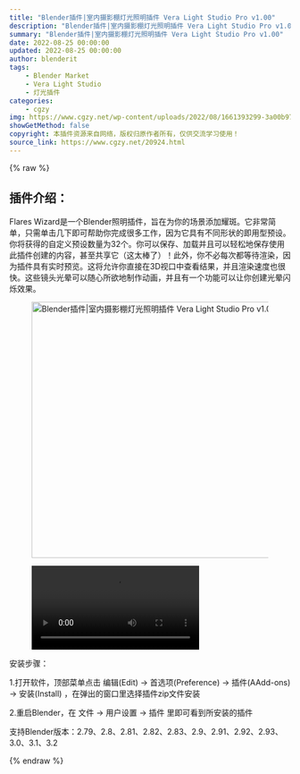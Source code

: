 ```yaml
---
title: "Blender插件|室内摄影棚灯光照明插件 Vera Light Studio Pro v1.00"
description: "Blender插件|室内摄影棚灯光照明插件 Vera Light Studio Pro v1.00"
summary: "Blender插件|室内摄影棚灯光照明插件 Vera Light Studio Pro v1.00"
date: 2022-08-25 00:00:00
updated: 2022-08-25 00:00:00
author: blenderit
tags: 
    - Blender Market
    - Vera Light Studio
    - 灯光插件
categories:
    - cgzy
img: https://www.cgzy.net/wp-content/uploads/2022/08/1661393299-3a00b973841276b.jpg
showGetMethod: false
copyright: 本插件资源来自网络，版权归原作者所有，仅供交流学习使用！
source_link: https://www.cgzy.net/20924.html
---
```


{% raw %}
<div class="wp-block-pandastudio-title"><div class="title_style_01"><h2 id="h2-0">插件介绍：</h2></div></div><p class="is-style-text-indent-2em">Flares Wizard是一个Blender照明插件，旨在为你的场景添加耀斑。它非常简单，只需单击几下即可帮助你完成很多工作，因为它具有不同形状的即用型预设。你将获得的自定义预设数量为32个。你可以保存、加载并且可以轻松地保存使用此插件创建的内容，甚至共享它（这太棒了）！此外，你不必每次都等待渲染，因为插件具有实时预览。这将允许你直接在3D视口中查看结果，并且渲染速度也很快。这些镜头光晕可以随心所欲地制作动画，并且有一个功能可以让你创建光晕闪烁效果。</p><div class="wp-block-image is-style-border-round-and-with-shadow"><figure class="aligncenter size-full"><img fetchpriority="high" decoding="async" width="512" height="458" src="https://www.cgzy.net/wp-content/uploads/2022/08/1661393299-3a00b973841276b.jpg" class="wp-image-20926" title="Blender插件|室内摄影棚灯光照明插件 Vera Light Studio Pro v1.00" alt="Blender插件|室内摄影棚灯光照明插件 Vera Light Studio Pro v1.00"></figure></div><figure class="wp-block-video"><video controls src="https://cloud.video.taobao.com/play/u/717183932/p/1/e/6/t/1/373518764565.mp4"></video></figure><div class="wp-block-pandastudio-title"><div class="title_style_01"><p>安装步骤：</p></div></div><p>1.打开软件，顶部菜单点击 编辑(Edit) → 首选项(Preference) → 插件(AAdd-ons) → 安装(Install) ，在弹出的窗口里选择插件zip文件安装</p><p>2.重启Blender，在 文件 → 用户设置 → 插件 里即可看到所安装的插件</p><div class="wp-block-pandastudio-tips"><div class="tip success "><p>支持Blender版本：2.79、2.8、2.81、2.82、2.83、2.9、2.91、2.92、2.93、3.0、3.1、3.2</p>
</div></div>
<div style="display: none">cgzy</div>
{% endraw %}
